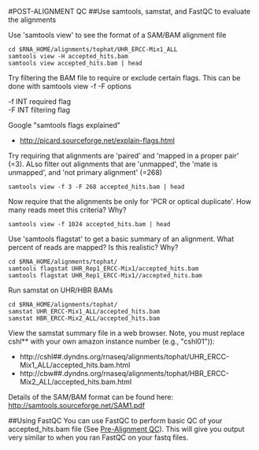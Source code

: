 #POST-ALIGNMENT QC
##Use samtools, samstat, and FastQC to evaluate the alignments

Use 'samtools view' to see the format of a SAM/BAM alignment file

	cd $RNA_HOME/alignments/tophat/UHR_ERCC-Mix1_ALL
	samtools view -H accepted_hits.bam
	samtools view accepted_hits.bam | head
	
Try filtering the BAM file to require or exclude certain flags. This can be done with samtools view -f -F options

 -f INT   required flag  
 -F INT   filtering flag  

Google "samtools flags explained"
* http://picard.sourceforge.net/explain-flags.html

Try requiring that alignments are 'paired' and 'mapped in a proper pair' (=3). ALso filter out alignments that are 'unmapped', the 'mate is unmapped', and 'not primary alignment' (=268)

	samtools view -f 3 -F 268 accepted_hits.bam | head
	
Now require that the alignments be only for 'PCR or optical duplicate'. How many reads meet this criteria? Why?

	samtools view -f 1024 accepted_hits.bam | head
	
Use 'samtools flagstat' to get a basic summary of an alignment.  What percent of reads are mapped? Is this realistic? Why?

	cd $RNA_HOME/alignments/tophat/
	samtools flagstat UHR_Rep1_ERCC-Mix1/accepted_hits.bam
	samtools flagstat UHR_Rep1_ERCC-Mix1//accepted_hits.bam
	
Run samstat on UHR/HBR BAMs

	cd $RNA_HOME/alignments/tophat/
	samstat UHR_ERCC-Mix1_ALL/accepted_hits.bam
	samstat HBR_ERCC-Mix2_ALL/accepted_hits.bam
	
View the samstat summary file in a web browser. Note, you must replace cshl** with your own amazon instance number (e.g., "cshl01")):  
* http://cshl##.dyndns.org/rnaseq/alignments/tophat/UHR_ERCC-Mix1_ALL/accepted_hits.bam.html  
* http://cbw##.dyndns.org/rnaseq/alignments/tophat/HBR_ERCC-Mix2_ALL/accepted_hits.bam.html  
	
Details of the SAM/BAM format can be found here:  
http://samtools.sourceforge.net/SAM1.pdf

##Using FastQC
You can use FastQC to perform basic QC of your accepted_hits.bam file (See [Pre-Alignment QC](https://github.com/griffithlab/rnaseq_tutorial/wiki/PreAlignment-QC)). This will give you output very similar to when you ran FastQC on your fastq files.  
	
	
	
